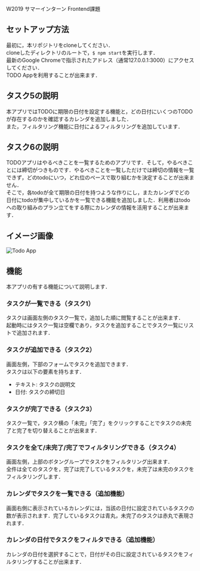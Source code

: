 W2019 サマーインターン Frontend課題

## セットアップ方法
最初に，本リポジトリをcloneしてください．  
cloneしたディレクトリのルートで，`$ npm start`を実行します．  
最新のGoogle Chromeで指示されたアドレス（通常127.0.0.1:3000）にアクセスしてください．  
TODO Appを利用することが出来ます．  

## タスク5の説明
本アプリではTODOに期限の日付を設定する機能と，どの日付にいくつのTODOが存在するのかを確認するカレンダを追加しました．  
また，フィルタリング機能に日付によるフィルタリングを追加しています．  

## タスク6の説明
TODOアプリはやるべきことを一覧するためのアプリです．そして，やるべきことには締切がつきものです．やるべきことを一覧しただけでは締切の情報を一覧できず，どのtodoにいつ，どれ位のペースで取り組むかを決定することが出来ません．  
そこで，各todoが全て期限の日付を持つような作りにし，またカレンダでどの日付にtodoが集中しているかを一覧できる機能を追加しました．利用者はtodoへの取り組みのプラン立てをする際にカレンダの情報を活用することが出来ます．  

## イメージ画像
![Todo App](https://user-images.githubusercontent.com/38273766/60575707-ffa31f80-9db6-11e9-83e3-7e6df5d04041.png)

## 機能
本アプリの有する機能について説明します．  

### タスクが一覧できる（タスク1）
タスクは画面左側のタスク一覧で，追加した順に閲覧することが出来ます．  
起動時にはタスク一覧は空欄であり，タスクを追加することでタスク一覧にリストで追加されます．  

### タスクが追加できる（タスク2）
画面左側，下部のフォームでタスクを追加できます．  
タスクは以下の要素を持ちます．  

+ テキスト: タスクの説明文
+ 日付: タスクの締切日

### タスクが完了できる（タスク3）
タスク一覧で，タスク横の「未完」「完了」をクリックすることでタスクの未完了と完了を切り替えることが出来ます．  

### タスクを全て/未完了/完了でフィルタリングできる（タスク4）
画面左側，上部のボタングループでタスクをフィルタリング出来ます．  
全件は全てのタスクを，完了は完了しているタスクを，未完了は未完のタスクをフィルタリングします．  

### カレンダでタスクを一覧できる（追加機能）
画面右側に表示されているカレンダには，当該の日付に設定されているタスクの数が表示されます．完了しているタスクは青丸，未完了のタスクは赤丸で表現されます．  

### カレンダの日付でタスクをフィルタできる（追加機能）
カレンダの日付を選択することで，日付がその日に設定されているタスクをフィルタリングすることが出来ます．  
